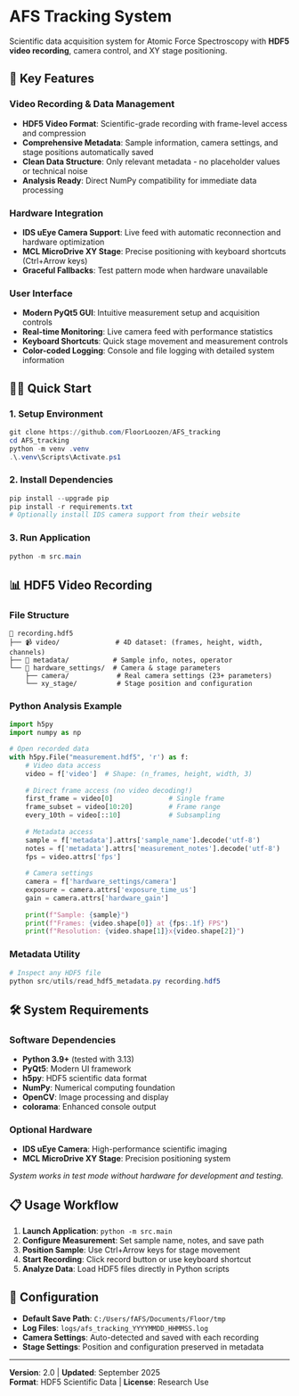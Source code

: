 # AFS Tracking System

Scientific data acquisition system for Atomic Force Spectroscopy with **HDF5 video recording**, camera control, and XY stage positioning.

## 🚀 Key Features

### Video Recording & Data Management
- **HDF5 Video Format**: Scientific-grade recording with frame-level access and compression
- **Comprehensive Metadata**: Sample information, camera settings, and stage positions automatically saved
- **Clean Data Structure**: Only relevant metadata - no placeholder values or technical noise
- **Analysis Ready**: Direct NumPy compatibility for immediate data processing

### Hardware Integration  
- **IDS uEye Camera Support**: Live feed with automatic reconnection and hardware optimization
- **MCL MicroDrive XY Stage**: Precise positioning with keyboard shortcuts (Ctrl+Arrow keys)
- **Graceful Fallbacks**: Test pattern mode when hardware unavailable

### User Interface
- **Modern PyQt5 GUI**: Intuitive measurement setup and acquisition controls
- **Real-time Monitoring**: Live camera feed with performance statistics
- **Keyboard Shortcuts**: Quick stage movement and measurement controls
- **Color-coded Logging**: Console and file logging with detailed system information

## 🏃‍♂️ Quick Start

### 1. Setup Environment
```powershell
git clone https://github.com/FloorLoozen/AFS_tracking
cd AFS_tracking
python -m venv .venv
.\.venv\Scripts\Activate.ps1
```

### 2. Install Dependencies
```powershell
pip install --upgrade pip
pip install -r requirements.txt
# Optionally install IDS camera support from their website
```

### 3. Run Application
```powershell
python -m src.main
```

## 📊 HDF5 Video Recording

### File Structure
```
📁 recording.hdf5
├── 📹 video/              # 4D dataset: (frames, height, width, channels)
├── 📝 metadata/           # Sample info, notes, operator
└── 🔧 hardware_settings/  # Camera & stage parameters
    ├── camera/            # Real camera settings (23+ parameters)
    └── xy_stage/          # Stage position and configuration
```

### Python Analysis Example
```python
import h5py
import numpy as np

# Open recorded data
with h5py.File("measurement.hdf5", 'r') as f:
    # Video data access
    video = f['video']  # Shape: (n_frames, height, width, 3)
    
    # Direct frame access (no video decoding!)
    first_frame = video[0]              # Single frame
    frame_subset = video[10:20]         # Frame range  
    every_10th = video[::10]            # Subsampling
    
    # Metadata access
    sample = f['metadata'].attrs['sample_name'].decode('utf-8')
    notes = f['metadata'].attrs['measurement_notes'].decode('utf-8')
    fps = video.attrs['fps']
    
    # Camera settings
    camera = f['hardware_settings/camera']
    exposure = camera.attrs['exposure_time_us']
    gain = camera.attrs['hardware_gain']
    
    print(f"Sample: {sample}")
    print(f"Frames: {video.shape[0]} at {fps:.1f} FPS")
    print(f"Resolution: {video.shape[1]}x{video.shape[2]}")
```

### Metadata Utility
```powershell
# Inspect any HDF5 file
python src/utils/read_hdf5_metadata.py recording.hdf5
```

## 🛠️ System Requirements

### Software Dependencies
- **Python 3.9+** (tested with 3.13)
- **PyQt5**: Modern UI framework
- **h5py**: HDF5 scientific data format
- **NumPy**: Numerical computing foundation  
- **OpenCV**: Image processing and display
- **colorama**: Enhanced console output

### Optional Hardware
- **IDS uEye Camera**: High-performance scientific imaging
- **MCL MicroDrive XY Stage**: Precision positioning system

*System works in test mode without hardware for development and testing.*

## 📋 Usage Workflow

1. **Launch Application**: `python -m src.main`
2. **Configure Measurement**: Set sample name, notes, and save path
3. **Position Sample**: Use Ctrl+Arrow keys for stage movement  
4. **Start Recording**: Click record button or use keyboard shortcut
5. **Analyze Data**: Load HDF5 files directly in Python scripts

## 🔧 Configuration

- **Default Save Path**: `C:/Users/fAFS/Documents/Floor/tmp`
- **Log Files**: `logs/afs_tracking_YYYYMMDD_HHMMSS.log`
- **Camera Settings**: Auto-detected and saved with each recording
- **Stage Settings**: Position and configuration preserved in metadata

---

**Version**: 2.0 | **Updated**: September 2025  
**Format**: HDF5 Scientific Data | **License**: Research Use


